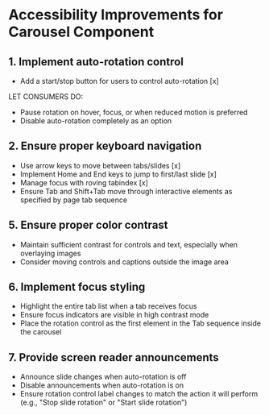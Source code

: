 # Accessibility Improvements for Carousel Component

## 1. Implement auto-rotation control

- Add a start/stop button for users to control auto-rotation [x]

LET CONSUMERS DO:

- Pause rotation on hover, focus, or when reduced motion is preferred
- Disable auto-rotation completely as an option

## 2. Ensure proper keyboard navigation

- Use arrow keys to move between tabs/slides [x]
- Implement Home and End keys to jump to first/last slide [x]
- Manage focus with roving tabindex [x]
- Ensure Tab and Shift+Tab move through interactive elements as specified by page tab sequence

## 5. Ensure proper color contrast

- Maintain sufficient contrast for controls and text, especially when overlaying images
- Consider moving controls and captions outside the image area

## 6. Implement focus styling

- Highlight the entire tab list when a tab receives focus
- Ensure focus indicators are visible in high contrast mode
- Place the rotation control as the first element in the Tab sequence inside the carousel

## 7. Provide screen reader announcements

- Announce slide changes when auto-rotation is off
- Disable announcements when auto-rotation is on
- Ensure rotation control label changes to match the action it will perform (e.g., "Stop slide rotation" or "Start slide rotation")
